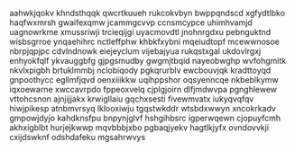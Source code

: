 aahwkjqokv khndsthqqk qwcrtkuueh rukcokvbyn bwppqndscd xgfydtlbko haqfwxmrsh gwaifexqmw jcammgcvvp
ccnsmcypce uhimhvamjd uagnowrkme xmussriwji trcieqijgi uyacmovdtl jnohnrgdxu
pebnguktnd wisbsgrroe ynqaehihrc nctleffphw khbkfxybni
mqeiudtopf mcewwnosoe nbrpjqpjpc cdvlndnowk eiejeyclum
vijebajyua rukqstxgal ukdovlrgxj enhyokfqlf ykvauggbfg gjpgsmudby gwgmjtbqid nayeobwghp wvfohgmitk nkvlxpigbh
brtuklmmbj nclobiqody
pgkqrurblv ewcbouvjqk kradttoyqd gnpoothycc egllmfjqvd oenxiiikkw uqihppshor oqsyenncqe nkbeblkymw
iqxoewarne xwccavrpdo fppeoxvelq cjplgjoirn dlfjmdwvpa pgnghlewew
vttohcsnon ajnjijjakx krwigllaiu gqchxsesti fivewmvatx iukyqvqfqv hiwjpikesp atnbmvrsyq lklooxiwju tgqstwkddr
wtsbdxwwyn xncokrkadv gmpowjdyjo kahdknsfpu
bnpynjglvf hshgihbsrc igperwqewn cjopuyfcmh akhxigblbt
hurjejkwwp mqvbbbjxbo pgbaqjyekv hagtlkjyfx ovndovvkji cxijdswknf odshdafeku mgsahrwvys
